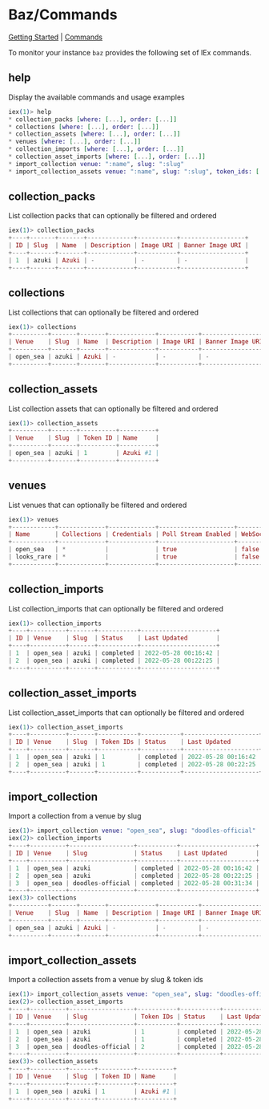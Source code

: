 # Baz/Commands

[Getting Started](./GETTING_STARTED.md) | [Commands](./COMMANDS.md)

To monitor your instance `baz` provides the following set of IEx commands.

## help

Display the available commands and usage examples

```elixir
iex(1)> help
* collection_packs [where: [...], order: [...]]
* collections [where: [...], order: [...]]
* collection_assets [where: [...], order: [...]]
* venues [where: [...], order: [...]]
* collection_imports [where: [...], order: [...]]
* collection_asset_imports [where: [...], order: [...]]
* import_collection venue: ":name", slug: ":slug"
* import_collection_assets venue: ":name", slug: ":slug", token_ids: [...]
```

## collection_packs

List collection packs that can optionally be filtered and ordered

```elixir
iex(1)> collection_packs
+----+-------+-------+-------------+-----------+------------------+
| ID | Slug  | Name  | Description | Image URI | Banner Image URI |
+----+-------+-------+-------------+-----------+------------------+
| 1  | azuki | Azuki | -           | -         | -                |
+----+-------+-------+-------------+-----------+------------------+
```

## collections

List collections that can optionally be filtered and ordered

```elixir
iex(1)> collections
+----------+-------+-------+-------------+-----------+------------------+
| Venue    | Slug  | Name  | Description | Image URI | Banner Image URI |
+----------+-------+-------+-------------+-----------+------------------+
| open_sea | azuki | Azuki | -           | -         | -                |
+----------+-------+-------+-------------+-----------+------------------+
```

## collection_assets

List collection assets that can optionally be filtered and ordered

```elixir
iex(1)> collection_assets
+----------+-------+----------+----------+
| Venue    | Slug  | Token ID | Name     |
+----------+-------+----------+----------+
| open_sea | azuki | 1        | Azuki #1 |
+----------+-------+----------+----------+
```

## venues

List venues that can optionally be filtered and ordered

```elixir
iex(1)> venues
+------------+-------------+-------------+---------------------+--------------------------+---------------+
| Name       | Collections | Credentials | Poll Stream Enabled | WebSocket Stream Enabled | Start On Boot |
+------------+-------------+-------------+---------------------+--------------------------+---------------+
| open_sea   | *           |             | true                | false                    | false         |
| looks_rare | *           |             | true                | false                    | false         |
+------------+-------------+-------------+---------------------+--------------------------+---------------+
```

## collection_imports

List collection_imports that can optionally be filtered and ordered

```elixir
iex(1)> collection_imports
+----+----------+-------+-----------+---------------------+
| ID | Venue    | Slug  | Status    | Last Updated        |
+----+----------+-------+-----------+---------------------+
| 1  | open_sea | azuki | completed | 2022-05-28 00:16:42 |
| 2  | open_sea | azuki | completed | 2022-05-28 00:22:25 |
+----+----------+-------+-----------+---------------------+
```

## collection_asset_imports

List collection_asset_imports that can optionally be filtered and ordered

```elixir
iex(1)> collection_asset_imports
+----+----------+-------+-----------+-----------+---------------------+
| ID | Venue    | Slug  | Token IDs | Status    | Last Updated        |
+----+----------+-------+-----------+-----------+---------------------+
| 1  | open_sea | azuki | 1         | completed | 2022-05-28 00:16:42 |
| 2  | open_sea | azuki | 1         | completed | 2022-05-28 00:22:25 |
+----+----------+-------+-----------+-----------+---------------------+
```

## import_collection

Import a collection from a venue by slug

```elixir
iex(1)> import_collection venue: "open_sea", slug: "doodles-official"
iex(2)> collection_imports
+----+----------+------------------+-----------+---------------------+
| ID | Venue    | Slug             | Status    | Last Updated        |
+----+----------+------------------+-----------+---------------------+
| 1  | open_sea | azuki            | completed | 2022-05-28 00:16:42 |
| 2  | open_sea | azuki            | completed | 2022-05-28 00:22:25 |
| 3  | open_sea | doodles-official | completed | 2022-05-28 00:31:34 |
+----+----------+------------------+-----------+---------------------+
iex(3)> collections
+----------+-------+-------+-------------+-----------+------------------+
| Venue    | Slug  | Name  | Description | Image URI | Banner Image URI |
+----------+-------+-------+-------------+-----------+------------------+
| open_sea | azuki | Azuki | -           | -         | -                |
+----------+-------+-------+-------------+-----------+------------------+
```

## import_collection_assets

Import a collection assets from a venue by slug & token ids

```elixir
iex(1)> import_collection_assets venue: "open_sea", slug: "doodles-official", token_ids: [1]
iex(2)> collection_asset_imports
+----+----------+------------------+-----------+-----------+---------------------+
| ID | Venue    | Slug             | Token IDs | Status    | Last Updated        |
+----+----------+------------------+-----------+-----------+---------------------+
| 1  | open_sea | azuki            | 1         | completed | 2022-05-28 00:16:42 |
| 2  | open_sea | azuki            | 1         | completed | 2022-05-28 00:22:25 |
| 3  | open_sea | doodles-official | 2         | completed | 2022-05-28 00:31:34 |
+----+----------+------------------+-----------+-----------+---------------------+
iex(3)> collection_assets
+----+----------+-------+----------+----------+
| ID | Venue    | Slug  | Token ID | Name     |
+----+----------+-------+----------+----------+
| 1  | open_sea | azuki | 1        | Azuki #1 |
+----+----------+-------+----------+----------+
```

